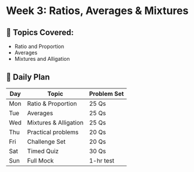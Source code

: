 # Week 3: Ratios, Averages & Mixtures

## 🔹 Topics Covered:
- Ratio and Proportion
- Averages
- Mixtures and Alligation

## 📅 Daily Plan

| Day | Topic | Problem Set |
|-----|-------|-------------|
| Mon | Ratio & Proportion | 25 Qs |
| Tue | Averages | 25 Qs |
| Wed | Mixtures & Alligation | 25 Qs |
| Thu | Practical problems | 20 Qs |
| Fri | Challenge Set | 20 Qs |
| Sat | Timed Quiz | 30 Qs |
| Sun | Full Mock | 1-hr test |
